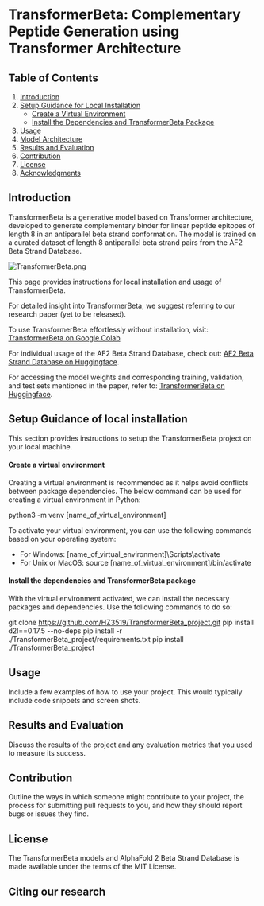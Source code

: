 # TransformerBeta: Complementary Peptide Generation using Transformer Architecture

## Table of Contents
1. [Introduction](#introduction)
2. [Setup Guidance for Local Installation](#setup-guidance-for-local-installation)
    - [Create a Virtual Environment](#create-a-virtual-environment)
    - [Install the Dependencies and TransformerBeta Package](#install-the-dependencies-and-transformerbeta-package)
3. [Usage](#usage)
4. [Model Architecture](#model-architecture)
5. [Results and Evaluation](#results-and-evaluation)
6. [Contribution](#contribution)
7. [License](#license)
8. [Acknowledgments](#acknowledgments)

## Introduction

TransformerBeta is a generative model based on Transformer architecture, developed to generate complementary binder for linear peptide epitopes of length 8 in an antiparallel beta strand conformation. The model is trained on a curated dataset of length 8 antiparallel beta strand pairs from the AF2 Beta Strand Database.

![TransformerBeta.png](data:image/png;base64,iVBO)

This page provides instructions for local installation and usage of TransformerBeta.

For detailed insight into TransformerBeta, we suggest referring to our research paper (yet to be released). 

To use TransformerBeta effortlessly without installation, visit: [TransformerBeta on Google Colab](https://colab.research.google.com/github/HZ3519/TransformerBeta/blob/main/notebooks/peptide_design_colab.ipynb)

For individual usage of the AF2 Beta Strand Database, check out: [AF2 Beta Strand Database on Huggingface](https://huggingface.co/datasets/hz3519/AF2_Beta_Strand_Database/tree/main).

For accessing the model weights and corresponding training, validation, and test sets mentioned in the paper, refer to: [TransformerBeta on Huggingface](https://huggingface.co/hz3519/TransformerBeta).

## Setup Guidance of local installation

This section provides instructions to setup the TransformerBeta project on your local machine.

#### Create a virtual environment

Creating a virtual environment is recommended as it helps avoid conflicts between package dependencies. The below command can be used for creating a virtual environment in Python:

python3 -m venv [name_of_virtual_environment]

To activate your virtual environment, you can use the following commands based on your operating system:

- For Windows: [name_of_virtual_environment]\Scripts\activate
- For Unix or MacOS: source [name_of_virtual_environment]/bin/activate

#### Install the dependencies and TransformerBeta package

With the virtual environment activated, we can install the necessary packages and dependencies. Use the following commands to do so:

git clone https://github.com/HZ3519/TransformerBeta_project.git
pip install d2l==0.17.5 --no-deps
pip install -r ./TransformerBeta_project/requirements.txt
pip install ./TransformerBeta_project

## Usage
Include a few examples of how to use your project. This would typically include code snippets and screen shots.


## Results and Evaluation
Discuss the results of the project and any evaluation metrics that you used to measure its success.

## Contribution
Outline the ways in which someone might contribute to your project, the process for submitting pull requests to you, and how they should report bugs or issues they find.

## License

The TransformerBeta models and AlphaFold 2 Beta Strand Database is made available under the terms of the MIT License.

## Citing our research

